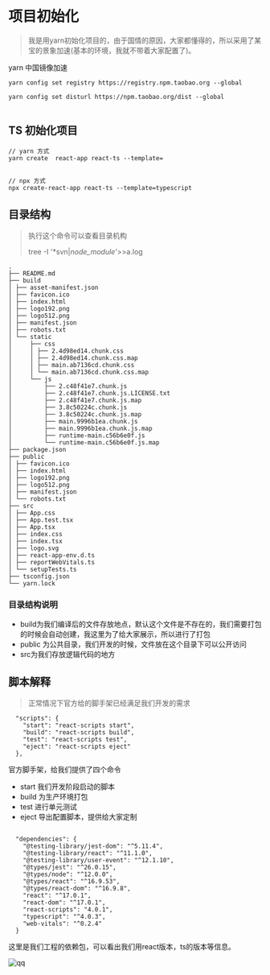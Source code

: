 # 项目初始化

> 我是用yarn初始化项目的，由于国情的原因，大家都懂得的，所以采用了某宝的景象加速(基本的环境，我就不带着大家配置了)。

yarn 中国镜像加速

```
yarn config set registry https://registry.npm.taobao.org --global

yarn config set disturl https://npm.taobao.org/dist --global


```



## TS 初始化项目



```
// yarn 方式
yarn create  react-app react-ts --template=


// npx 方式
npx create-react-app react-ts --template=typescript
```

## 目录结构

> 执行这个命令可以查看目录机构 
>
> tree -I '*svn|*node_module*'>>a.log

```
.
├── README.md
├── build
│ ├── asset-manifest.json
│ ├── favicon.ico
│ ├── index.html
│ ├── logo192.png
│ ├── logo512.png
│ ├── manifest.json
│ ├── robots.txt
│ └── static
│     ├── css
│     │ ├── 2.4d98ed14.chunk.css
│     │ ├── 2.4d98ed14.chunk.css.map
│     │ ├── main.ab7136cd.chunk.css
│     │ └── main.ab7136cd.chunk.css.map
│     └── js
│         ├── 2.c48f41e7.chunk.js
│         ├── 2.c48f41e7.chunk.js.LICENSE.txt
│         ├── 2.c48f41e7.chunk.js.map
│         ├── 3.8c50224c.chunk.js
│         ├── 3.8c50224c.chunk.js.map
│         ├── main.9996b1ea.chunk.js
│         ├── main.9996b1ea.chunk.js.map
│         ├── runtime-main.c56b6e0f.js
│         └── runtime-main.c56b6e0f.js.map
├── package.json
├── public
│ ├── favicon.ico
│ ├── index.html
│ ├── logo192.png
│ ├── logo512.png
│ ├── manifest.json
│ └── robots.txt
├── src
│ ├── App.css
│ ├── App.test.tsx
│ ├── App.tsx
│ ├── index.css
│ ├── index.tsx
│ ├── logo.svg
│ ├── react-app-env.d.ts
│ ├── reportWebVitals.ts
│ └── setupTests.ts
├── tsconfig.json
└── yarn.lock
```



### 目录结构说明

- build为我们编译后的文件存放地点，默认这个文件是不存在的，我们需要打包的时候会自动创建，我这里为了给大家展示，所以进行了打包
- public  为公共目录，我们开发的时候，文件放在这个目录下可以公开访问
- src为我们存放逻辑代码的地方



## 脚本解释

> 正常情况下官方给的脚手架已经满足我们开发的需求

```
  "scripts": {
    "start": "react-scripts start",
    "build": "react-scripts build",
    "test": "react-scripts test",
    "eject": "react-scripts eject"
  },
```

官方脚手架，给我们提供了四个命令

- start 我们开发阶段启动的脚本
- build 为生产环境打包
- test  进行单元测试
- eject 导出配置脚本，提供给大家定制



```

  "dependencies": {
    "@testing-library/jest-dom": "^5.11.4",
    "@testing-library/react": "^11.1.0",
    "@testing-library/user-event": "^12.1.10",
    "@types/jest": "^26.0.15",
    "@types/node": "^12.0.0",
    "@types/react": "^16.9.53",
    "@types/react-dom": "^16.9.8",
    "react": "^17.0.1",
    "react-dom": "^17.0.1",
    "react-scripts": "4.0.1",
    "typescript": "^4.0.3",
    "web-vitals": "^0.2.4"
  }
```

这里是我们工程的依赖包，可以看出我们用react版本，ts的版本等信息。

![qq](https://gitee.com/hanyun_admin/picgo/raw/master/img/qq.png)